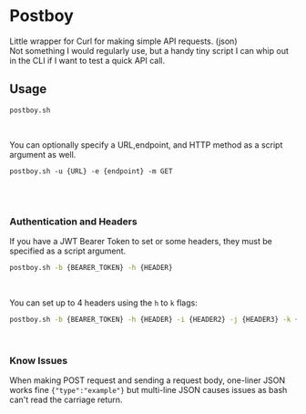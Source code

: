 # Postboy
Little wrapper for Curl for making simple API requests. (json)  
Not something I would regularly use, but a handy tiny script I can whip out in the CLI if I want to test a quick API call.

## Usage
```
postboy.sh
```

<br />

You can optionally specify a URL,endpoint, and HTTP method as a script argument as well.
```
postboy.sh -u {URL} -e {endpoint} -m GET
```


<br />

<br />

### Authentication and Headers
If you have a JWT Bearer Token to set or some headers, they must be specified as a script argument.
```bash
postboy.sh -b {BEARER_TOKEN} -h {HEADER}
```

<br />

You can set up to 4 headers using the `h` to `k` flags:
```bash
postboy.sh -b {BEARER_TOKEN} -h {HEADER} -i {HEADER2} -j {HEADER3} -k {HEADER4} 
```

<br />

### Know Issues
When making POST request and sending a request body, one-liner JSON works fine `{"type":"example"}` but multi-line JSON causes issues as bash can't read the carriage return.
